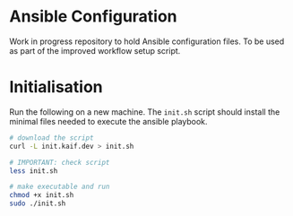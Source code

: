 # Ansible Configuration
Work in progress repository to hold Ansible configuration files. To be used as part of the improved workflow setup script.

# Initialisation
Run the following on a new machine. The `init.sh` script should install the minimal files needed to execute the ansible playbook.
```sh
# download the script
curl -L init.kaif.dev > init.sh

# IMPORTANT: check script
less init.sh

# make executable and run
chmod +x init.sh
sudo ./init.sh
```
